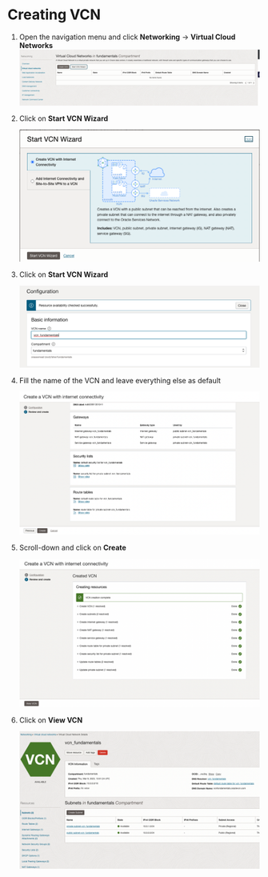 # Creating VCN

1. Open the navigation menu and click **Networking** &rarr; **Virtual Cloud Networks** 
![drawing](./SS/vcn/1.png)

2. Click on **Start VCN Wizard**

    ![drawing](./SS/vcn/2.png)

3. Click on **Start VCN Wizard**

    ![drawing](./SS/vcn/3.png)

4. Fill the name of the VCN and leave everything else as default

    ![drawing](./SS/vcn/4.png)

5. Scroll-down and click on **Create**

     ![drawing](./SS/vcn/5.png)

6. Click on **View VCN**

    ![drawing](./SS/vcn/6.png)
